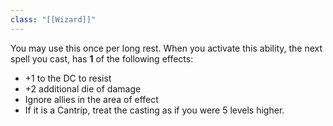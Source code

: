 ```yaml
---
class: "[[Wizard]]"
---
```

You may use this once per long rest. When you activate this ability, the next spell you cast, has **1** of the following effects:

- +1 to the DC to resist
- +2 additional die of damage
- Ignore allies in the area of effect
- If it is a Cantrip, treat the casting as if you were 5 levels higher.